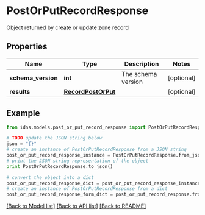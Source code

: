 # PostOrPutRecordResponse

Object returned by create or update zone record

## Properties
Name | Type | Description | Notes
------------ | ------------- | ------------- | -------------
**schema_version** | **int** | The schema version | [optional] 
**results** | [**RecordPostOrPut**](RecordPostOrPut.md) |  | [optional] 

## Example

```python
from idns.models.post_or_put_record_response import PostOrPutRecordResponse

# TODO update the JSON string below
json = "{}"
# create an instance of PostOrPutRecordResponse from a JSON string
post_or_put_record_response_instance = PostOrPutRecordResponse.from_json(json)
# print the JSON string representation of the object
print PostOrPutRecordResponse.to_json()

# convert the object into a dict
post_or_put_record_response_dict = post_or_put_record_response_instance.to_dict()
# create an instance of PostOrPutRecordResponse from a dict
post_or_put_record_response_form_dict = post_or_put_record_response.from_dict(post_or_put_record_response_dict)
```
[[Back to Model list]](../README.md#documentation-for-models) [[Back to API list]](../README.md#documentation-for-api-endpoints) [[Back to README]](../README.md)


